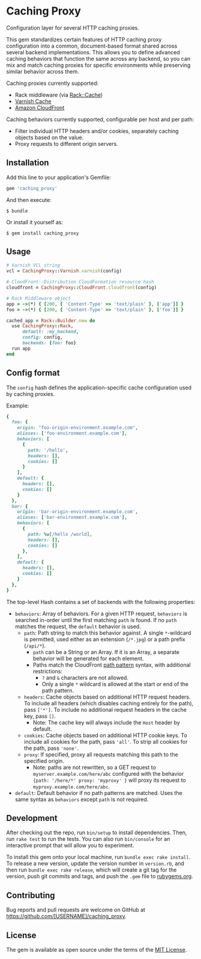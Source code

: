 # Caching Proxy

Configuration layer for several HTTP caching proxies.

This gem standardizes certain features of HTTP caching proxy configuration into a common,
document-based format shared across several backend implementations. This allows you to define advanced
caching behaviors that function the same across any backend, so you can mix and match caching proxies for specific environments while preserving similar behavior across them.

Caching proxies currently supported:

- Rack middleware (via [Rack::Cache](https://github.com/rtomayko/rack-cache))
- [Varnish Cache](https://varnish-cache.org/)
- [Amazon CloudFront](https://aws.amazon.com/cloudfront/)

Caching behaviors currently supported, configurable per host and per path:

- Filter individual HTTP headers and/or cookies, separately caching objects based on the value.
- Proxy requests to different origin servers.

## Installation

Add this line to your application's Gemfile:

```ruby
gem 'caching_proxy'
```

And then execute:

    $ bundle

Or install it yourself as:

    $ gem install caching_proxy

## Usage

```ruby
# Varnish VCL string
vcl = CachingProxy::Varnish.varnish(config)

# CloudFront::Distribution CloudFormation resource hash
cloudfront = CachingProxy::CloudFront.cloudfront(config)

# Rack Middleware object
app = ->(*) { [200, { 'Content-Type' => 'text/plain' }, ['app']] }
foo = ->(*) { [200, { 'Content-Type' => 'text/plain' }, ['foo']] }

cached_app = Rack::Builder.new do
  use CachingProxy::Rack,
      default: :my_backend,
      config: config,
      backends: {foo: foo}
  run app
end
```

## Config format

The `config` hash defines the application-specific cache configuration used by caching proxies.

Example:

```ruby
{
  foo: {
    origin: "foo-origin-environment.example.com",
    aliases: ['foo-environment.example.com'],
    behaviors: [
      {
        path: '/hello',
        headers: [],
        cookies: []
      }
    ],
    default: {
      headers: [],
      cookies: []
    }
  },
  bar: {
    origin: 'bar-origin-environment.example.com',
    aliases: ['bar-environment.example.com'],
    behaviors: [
      {
        path: %w[/hello /world],
        headers: [],
        cookies: []
      },
    ],
    default: {
      headers: [],
      cookies: []
    }
  },
}
```
The top-level Hash contains a set of backends with the following properties:

- `behaviors`: Array of behaviors. For a given HTTP request, `behaviors` is searched in-order
  until the first matching `path` is found. If no `path` matches the request, the `default` behavior is used.
  - `path`: Path string to match this behavior against.
    A single `*`-wildcard is permitted, used either as an extension (`/*.jpg`) or
    a path prefix (`/api/*`).
    - `path` can be a String or an Array. If it is an Array, a separate
      behavior will be generated for each element.
    - Paths match the CloudFront [path pattern](http://docs.aws.amazon.com/AmazonCloudFront/latest/DeveloperGuide/distribution-web-values-specify.html#DownloadDistValuesPathPattern)
      syntax, with additional restrictions:
      - `?` and `&` characters are not allowed.
      - Only a single `*` wildcard is allowed at the start or end of the path pattern.
  - `headers`: Cache objects based on additional HTTP request headers.
    To include all headers (which disables caching entirely for the path), pass `['*']`.
    To include no additional request headers in the cache key, pass `[]`.
    - Note: The cache key will always include the `Host` header by default.
  - `cookies`: Cache objects based on additional HTTP cookie keys.
    To include all cookies for the path, pass `'all'`.
    To strip all cookies for the path, pass `'none'`.
  - `proxy`: If specified, proxy all requests matching this path to the
    specified origin.
    - Note: paths are not rewritten, so a GET request
      to `myserver.example.com/here/abc` configured with the behavior
      `{path: '/here/*' proxy: 'myproxy' }` will proxy its request to
      `myproxy.example.com/here/abc`.
- `default`: Default behavior if no path patterns are matched.
  Uses the same syntax as `behaviors` except `path` is not required.

## Development

After checking out the repo, run `bin/setup` to install dependencies. Then, run `rake test` to run the tests. You can also run `bin/console` for an interactive prompt that will allow you to experiment.

To install this gem onto your local machine, run `bundle exec rake install`. To release a new version, update the version number in `version.rb`, and then run `bundle exec rake release`, which will create a git tag for the version, push git commits and tags, and push the `.gem` file to [rubygems.org](https://rubygems.org).

## Contributing

Bug reports and pull requests are welcome on GitHub at https://github.com/[USERNAME]/caching_proxy.

## License

The gem is available as open source under the terms of the [MIT License](https://opensource.org/licenses/MIT).

